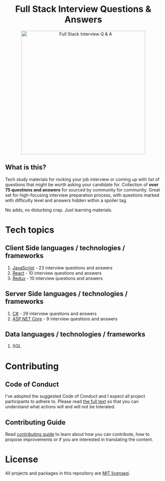 <h1 align="center">
Full Stack Interview Questions & Answers
</h1>
<p align="center"> 
    <img src="https://github.com/monkey3310/full-stack-interview/blob/master/assets/startup-life.svg" alt="Full Stack Interview Q & A" width="400"/>    
</p>

## What is this?

Tech study materials for rocking your job interview or coming up with list of questions that might be worth asking your candidate for. Collection of **over 75 questions and answers** for sourced by community for community. Great set for high-focusing interview preparation process, with questions marked with difficulty level and answers hidden within a spoiler tag.

No adds, no disturbing crap. Just learning materials.

# Tech topics

## Client Side languages / technologies / frameworks

1. [JavaScript](./tech/javascript.MD) - 23 interview questions and answers
2. [React](./tech/react.MD) - 10 interview questions and answers
3. [Redux](./tech/redux.MD) - 10 interview questions and answers

## Server Side languages / technologies / frameworks

1. [C#](./tech/csharp.MD) - 29 interview questions and answers
2. [ASP.NET Core](./tech/aspnetcore.MD) - 9 interview questions and answers

## Data languages / technologies / frameworks

1. SQL

# Contributing

## Code of Conduct

I've adopted the suggested Code of Conduct and I expect all project participants to adhere to. Please read [the full text](./CODE_OF_CONDUCT.md) so that you can understand what actions will and will not be tolerated.

## Contributing Guide

Read [contributing guide](CONTRIBUTING.md) to learn about how you can contribute, how to propose improvements or if you are interested in translating the content.

# License

All projects and packages in this repository are [MIT licensed](./LICENSE).
